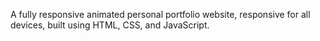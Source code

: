 
A fully responsive animated personal portfolio website, responsive for all devices, built using HTML, CSS, and JavaScript.
